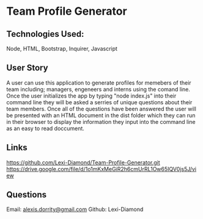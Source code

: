 # Team Profile Generator

## Technologies Used: 
Node, HTML, Bootstrap, Inquirer, Javascript

## User Story
A user can use this application to generate profiles for memebers of their team including; managers, engeneers and interns using the comand line. Once the user initializes the app by typing "node index.js" into their command line they will be asked a serries of unique questions about their team members. Once all of the questions have been answered the user will be presented with an HTML document in the dist folder which they can run in their browser to display the information they input into the command line as an easy to read doccument. 

## Links 
https://github.com/Lexi-Diamond/Team-Profile-Generator.git
https://drive.google.com/file/d/1o1mKxMeGiR2h6cmUrRL1Ow65IQV0js5J/view

## Questions
Email: alexis.dorrity@gmail.com
Github: Lexi-Diamond




